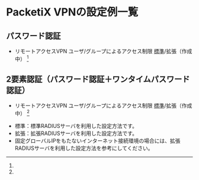 # PacketiX VPNの設定例一覧
## パスワード認証
* リモートアクセスVPN ユーザ/グループによるアクセス制限 [標準](vpn-group-password.md)/拡張（作成中） [^1]

## 2要素認証（パスワード認証＋ワンタイムパスワード認証）
* リモートアクセスVPN ユーザ/グループによるアクセス制限 [標準](vpn-group-otp.md)/拡張（作成中） [^1]

[^1]:
  * 標準：標準RADIUSサーバを利用した設定方法です。
  * 拡張：拡張RADIUSサーバを利用した設定方法です。
  * 固定グローバルIPをもたないインターネット接続環境の場合には、拡張RADIUSサーバを利用した設定方法を参考にしてください。